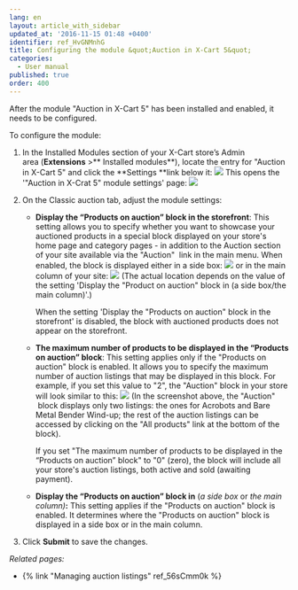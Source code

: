 ```yaml
---
lang: en
layout: article_with_sidebar
updated_at: '2016-11-15 01:48 +0400'
identifier: ref_HvGNMnhG
title: Configuring the module &quot;Auction in X-Cart 5&quot;
categories:
  - User manual
published: true
order: 400
---
```



After the module "Auction in X-Cart 5" has been installed and enabled, it needs to be configured.

To configure the module:

1.  In the Installed Modules section of your X-Cart store’s Admin area (**Extensions** >** Installed modules**), locate the entry for "Auction in X-Cart 5" and click the **Settings **link below it:
    ![]({{site.baseurl}}/attachments/8225032/8356073.png)
    This opens the '"Auction in X-Crat 5" module settings' page:
    ![]({{site.baseurl}}/attachments/8225032/8356011.png)
2.  On the Classic auction tab, adjust the module settings:
    *   **Display the “Products on auction” block in the storefront**: This setting allows you to specify whether you want to showcase your auctioned products in a special block displayed on your store's home page and category pages - in addition to the Auction section of your site available via the "Auction"  link in the main menu.
        When enabled, the block is displayed either in a side box:
        ![]({{site.baseurl}}/attachments/8225032/8356074.png)
        or in the main column of your site:
        ![]({{site.baseurl}}/attachments/8225032/8356075.png)
        (The actual location depends on the value of the setting 'Display the "Product on auction" block in (a side box/the main column)'.)

        When the setting 'Display the "Products on auction" block in the storefront' is disabled, the block with auctioned products does not appear on the storefront.

    *   **The maximum number of products to be displayed in the “Products on auction” block**: This setting applies only if the "Products on auction" block is enabled. It allows you to specify the maximum number of auction listings that may be displayed in this block. For example, if you set this value to "2", the "Auction" block in your store will look similar to this:
        ![]({{site.baseurl}}/attachments/8225032/8356076.png)
        (In the screenshot above, the "Auction"  block displays only two listings: the ones for Acrobots and Bare Metal Bender Wind-up; the rest of the auction listings can be accessed by clicking on the "All products" link at the bottom of the block).

        If you set "The maximum number of products to be displayed in the “Products on auction” block" to "0" (zero), the block will include all your store's auction listings, both active and sold (awaiting payment).

    *   **Display the “Products on auction” block in** (_a side box_ or _the main column)_**:** This setting applies if the "Products on auction" block is enabled. It determines where the "Products on auction" block is displayed in a side box or in the main column.

3.  Click **Submit** to save the changes.

_Related pages:_

*   {% link "Managing auction listings" ref_56sCmm0k %}


